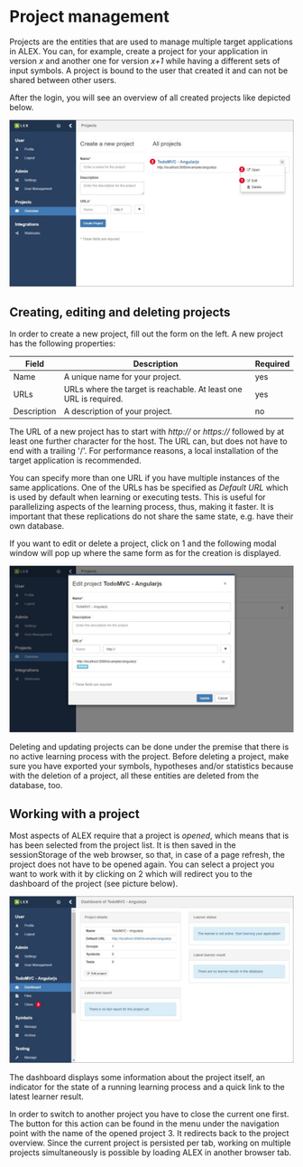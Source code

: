 # Project management

Projects are the entities that are used to manage multiple target applications in ALEX. 
You can, for example, create a project for your application in version *x* and another one for version *x+1* while having a different sets of input symbols.
A project is bound to the user that created it and can not be shared between other users.

After the login, you will see an overview of all created projects like depicted below.

![Overview](assets/project-management/overview.jpg)

## Creating, editing and deleting projects

In order to create a new project, fill out the form on the left. 
A new project has the following properties:

| Field       | Description                                                                            | Required |
|-------------|----------------------------------------------------------------------------------------|----------|
| Name        | A unique name for your project.                                                        | yes      |
| URLs        | URLs where the target is reachable. At least one URL is required.                      | yes      |
| Description | A description of your project.                                                         | no       |

The URL of a new project has to start with *http://* or *https://* followed by at least one further character for the host. 
The URL can, but does not have to end with a trailing '/'. 
For performance reasons, a local installation of the target application is recommended.

You can specify more than one URL if you have multiple instances of the same applications.
One of the URLs has be specified as *Default URL* which is used by default when learning or executing tests.
This is useful for parallelizing aspects of the learning process, thus, making it faster.
It is important that these replications do not share the same state, e.g. have their own database.

If you want to edit or delete a project, click on <span class="label">1</span> and the following modal window will pop up where the same form as for the creation is displayed.

![Settings](assets/project-management/settings.jpg)

Deleting and updating projects can be done under the premise that there is no active learning process with the project.
Before deleting a project, make sure you have exported your symbols, hypotheses and/or statistics because with the deletion of a project, all these entities are deleted from the database, too.

## Working with a project

Most aspects of ALEX require that a project is *opened*, which means that is has been selected from the project list. 
It is then saved in the sessionStorage of the web browser, so that, in case of a page refresh, the project does not have to be opened again. 
You can select a project you want to work with it by clicking on <span class="label">2</span> which will redirect you to the dashboard of the project (see picture below).

![Dashboard](assets/project-management/dashboard.jpg)

The dashboard displays some information about the project itself, an indicator for the state of a running learning process and a quick link to the latest learner result.

In order to switch to another project you have to close the current one first. 
The button for this action can be found in the menu under the navigation point with the name of the opened project <span class="label">3</span>. 
It redirects back to the project overview. 
Since the current project is persisted per tab, working on multiple projects simultaneously is possible by loading ALEX in another browser tab.
